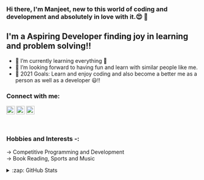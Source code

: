 ### Hi there, I'm Manjeet, new to this world of coding and development and absolutely in love with it.😍 👋

## I'm a Aspiring Developer finding joy in learning and problem solving!!

- 🌱 I’m currently learning everything 🤣
- 👯 I’m looking forward to having fun and learn with similar people like me.
- 🥅 2021 Goals: Learn and enjoy coding and also become a better me as a person as well as a developer 😃!!

### Connect with me:

[<img align="center" alt="codeSTACKr | Twitter" width="22px" src="https://cdn.jsdelivr.net/npm/simple-icons@v3/icons/twitter.svg" />][twitter]
[<img align="center" alt="codeSTACKr | LinkedIn" width="22px" src="https://cdn.jsdelivr.net/npm/simple-icons@v3/icons/linkedin.svg" />][linkedin]
[<img align="center" alt="codeSTACKr | Instagram" width="22px" src="https://cdn.jsdelivr.net/npm/simple-icons@v3/icons/instagram.svg" />][instagram]

<br />

### Hobbies and Interests -:
-> Competitive Programming and Development
<br/>
-> Book Reading, Sports and Music

</details>

<details>
  <summary>:zap: GitHub Stats</summary>

  <img align="left" alt="HustleAura's GitHub Stats" src="https://github-readme-stats.vercel.app/api?username=HustleAura&show_icons=true&theme=great-gatsby&hide_border=true" />

</details>

[twitter]: https://twitter.com/ManjeetPani
[instagram]: https://www.instagram.com/manjeetpani/
[linkedin]: https://www.linkedin.com/in/manjeet-pani-8248a31b8/
